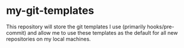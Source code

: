 # my-git-templates

This repository will store the git templates I use (primarily hooks/pre-commit) and allow me to use these templates as the default for all new repositories on my local machines.
